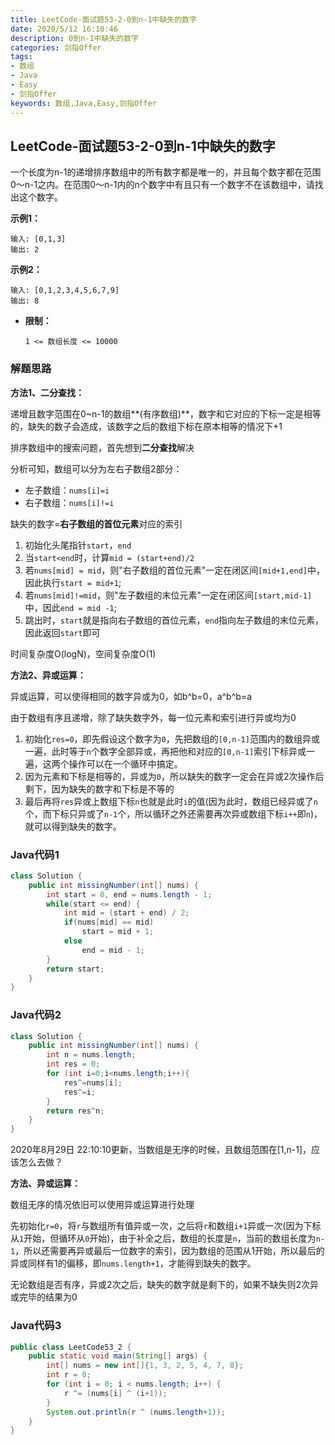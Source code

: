 ```yaml
---
title: LeetCode-面试题53-2-0到n-1中缺失的数字
date: 2020/5/12 16:10:46
description: 0到n-1中缺失的数字
categories: 剑指Offer
tags:
- 数组
- Java
- Easy
- 剑指Offer
keywords: 数组,Java,Easy,剑指Offer
---
```


## LeetCode-面试题53-2-0到n-1中缺失的数字 

一个长度为n-1的递增排序数组中的所有数字都是唯一的，并且每个数字都在范围0～n-1之内。在范围0～n-1内的n个数字中有且只有一个数字不在该数组中，请找出这个数字。

 <!--more-->

**示例1：**

```
输入: [0,1,3]
输出: 2
```

**示例2：**

```
输入: [0,1,2,3,4,5,6,7,9]
输出: 8
```

- **限制：**

  `1 <= 数组长度 <= 10000`

### 解题思路

**方法1、二分查找：**

递增且数字范围在0~n-1的数组**(有序数组)**，数字和它对应的下标一定是相等的，缺失的数子会造成，该数字之后的数组下标在原本相等的情况下+1

排序数组中的搜索问题，首先想到**二分查找**解决

分析可知，数组可以分为左右子数组2部分：

- 左子数组：`nums[i]=i`
- 右子数组：`nums[i]!=i`

缺失的数字=**右子数组的首位元素**对应的索引

1. 初始化头尾指针`start`，`end`
2. 当`start<end`时，计算`mid = (start+end)/2`
3. 若`nums[mid] = mid`，则"右子数组的首位元素"一定在闭区间`[mid+1,end]`中，因此执行`start = mid+1`;
4. 若`nums[mid]!=mid`，则"左子数组的末位元素"一定在闭区间`[start,mid-1]`中，因此`end = mid -1`;
5. 跳出时，`start`就是指向右子数组的首位元素，`end`指向左子数组的末位元素，因此返回`start`即可

时间复杂度O(logN)，空间复杂度O(1)

**方法2、异或运算：**

异或运算，可以使得相同的数字异或为0，如b^b=0，a^b^b=a

由于数组有序且递增，除了缺失数字外，每一位元素和索引进行异或均为0

1. 初始化`res=0`，即先假设这个数字为`0`，先把数组的`[0,n-1]`范围内的数组异或一遍，此时等于`n`个数字全部异或，再把他和对应的`[0,n-1]`索引下标异或一遍，这两个操作可以在一个循环中搞定。
2. 因为元素和下标是相等的，异或为`0`，所以缺失的数字一定会在异或2次操作后剩下，因为缺失的数字和下标是不等的
3. 最后再将`res`异或上数组下标`n`也就是此时`i`的值(因为此时，数组已经异或了`n`个，而下标只异或了`n-1`个，所以循环之外还需要再次异或数组下标`i++`即`n`)，就可以得到缺失的数字。

### Java代码1

```java
class Solution {
    public int missingNumber(int[] nums) {
        int start = 0, end = nums.length - 1;
        while(start <= end) {
            int mid = (start + end) / 2;
            if(nums[mid] == mid) 
                start = mid + 1;
            else 
                end = mid - 1;
        }
        return start;
    }
}
```

### Java代码2

```java
class Solution {
    public int missingNumber(int[] nums) {
        int n = nums.length;
        int res = 0;
        for (int i=0;i<nums.length;i++){
            res^=nums[i];
            res^=i;
        }
        return res^n;
    }
}
```

<div class="note info"><p>2020年8月29日 22:10:10更新，当数组是无序的时候，且数组范围在[1,n-1]，应该怎么去做？</p></div>

**方法、异或运算：**

数组无序的情况依旧可以使用异或运算进行处理

先初始化`r=0`，将`r`与数组所有值异或一次，之后将`r`和数组`i+1`异或一次(因为下标从`1`开始，但循环从`0`开始)，由于补全之后，数组的长度是`n`，当前的数组长度为`n-1`，所以还需要再异或最后一位数字的索引，因为数组的范围从1开始，所以最后的异或同样有1的偏移，即`nums.length+1`，才能得到缺失的数字。

无论数组是否有序，异或2次之后，缺失的数字就是剩下的，如果不缺失则2次异或完毕的结果为0

### Java代码3

```java
public class LeetCode53_2 {
    public static void main(String[] args) {
        int[] nums = new int[]{1, 3, 2, 5, 4, 7, 8};
        int r = 0;
        for (int i = 0; i < nums.length; i++) {
            r ^= (nums[i] ^ (i+1));
        }
        System.out.println(r ^ (nums.length+1));
    }
}
```

